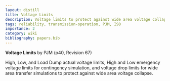 ```yaml
---
layout: distill
title: Voltage Limits
description: Voltage limits to protect against wide area voltage collapse.
tags: reliability, transmission-operation, PJM, ISO
importance: 2
category: wiki
bibliography: papers.bib
---
```


**Voltage Limits** by PJM <d-cite key="pjm2024m3"></d-cite> (p40, Revision 67)

High, Low, and Load Dump actual voltage limits, High and Low emergency voltage limits for contingency simulation, and voltage drop limits for wide area transfer simulations to protect against wide area voltage collapse.
